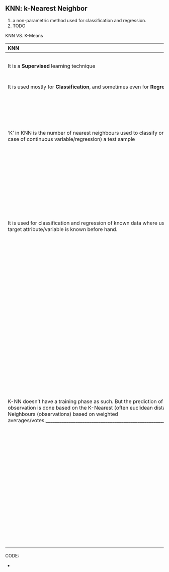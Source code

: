 ######

## KNN: k-Nearest Neighbor 



1. a non-parametric method used for classification and regression.
2. TODO



KNN VS. K-Means



| KNN                                                          | K-Means                                                      |
| :----------------------------------------------------------- | :----------------------------------------------------------- |
| It is a **Supervised** learning technique                    | It is an **Unsupervised** learning technique                 |
| It is used mostly for **Classification**, and sometimes even for **Regression** | It is used for **Clustering**                                |
| ‘K’ in KNN is the number of nearest neighbours used to classify or (predict in case of continuous variable/regression) a test sample | ‘K’ in K-Means is the number of clusters the algorithm is trying to identify/learn from the data. The clusters are often unknown since this is used with Unsupervised learning. |
| It is used for classification and regression of known data where usually the target attribute/variable is known before hand. | It is typically used for scenarios like understanding the population demomgraphics, market segmentation, social media trends, anomaly detection, etc. where the clusters are unknown to begin with. |
| K-NN doesn’t have a training phase as such. But the prediction of a test observation is done based on the K-Nearest (often euclidean distance) Neighbours (observations) based on weighted averages/votes.__________________________________________________________________ | In training phase of K-Means, K observations are arbitrarily selected (known as centroids). Each point in the vector space is assigned to a cluster represented by nearest (euclidean distance) centroid. Once the clusters are formed, for each cluster the centroid is updated to the mean of all cluster members. And the cluster formation restarts with new centroids. This repeats until the centroids themselves become mean of clusters, i.e., when updating centroids to mean doesn’t change them. The prediction of a test observation is done based on nearest centroid. |

CODE:

- 

